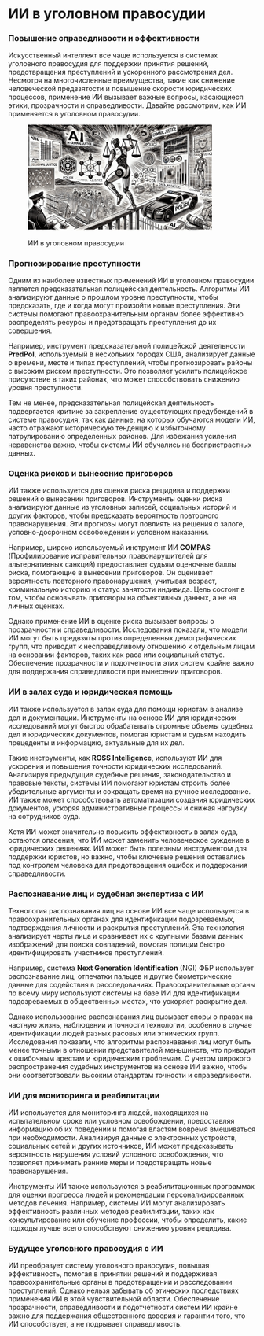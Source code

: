 # ИИ в уголовном правосудии

### Повышение справедливости и эффективности

Искусственный интеллект все чаще используется в системах уголовного правосудия для поддержки принятия решений, предотвращения преступлений и ускоренного рассмотрения дел. Несмотря на многочисленные преимущества, такие как снижение человеческой предвзятости и повышение скорости юридических процессов, применение ИИ вызывает важные вопросы, касающиеся этики, прозрачности и справедливости. Давайте рассмотрим, как ИИ применяется в уголовном правосудии.

<div align="left"><figure><img src="../../../.gitbook/assets/ai-in-criminal-justice-min (1).png" alt="" width="375"><figcaption><p>ИИ в уголовном правосудии</p></figcaption></figure></div>

### Прогнозирование преступности

Одним из наиболее известных применений ИИ в уголовном правосудии является предсказательная полицейская деятельность. Алгоритмы ИИ анализируют данные о прошлом уровне преступности, чтобы предсказать, где и когда могут произойти новые преступления. Эти системы помогают правоохранительным органам более эффективно распределять ресурсы и предотвращать преступления до их совершения.

Например, инструмент предсказательной полицейской деятельности **PredPol**, используемый в нескольких городах США, анализирует данные о времени, месте и типах преступлений, чтобы прогнозировать районы с высоким риском преступности. Это позволяет усилить полицейское присутствие в таких районах, что может способствовать снижению уровня преступности.

Тем не менее, предсказательная полицейская деятельность подвергается критике за закрепление существующих предубеждений в системе правосудия, так как данные, на которых обучаются модели ИИ, часто отражают историческую тенденцию к избыточному патрулированию определенных районов. Для избежания усиления неравенства важно, чтобы системы ИИ обучались на беспристрастных данных.

### Оценка рисков и вынесение приговоров

ИИ также используется для оценки риска рецидива и поддержки решений о вынесении приговоров. Инструменты оценки риска анализируют данные из уголовных записей, социальных историй и других факторов, чтобы предсказать вероятность повторного правонарушения. Эти прогнозы могут повлиять на решения о залоге, условно-досрочном освобождении и условном наказании.

Например, широко используемый инструмент ИИ **COMPAS** (Профилирование исправительных правонарушителей для альтернативных санкций) предоставляет судьям оценочные баллы риска, помогающие в вынесении приговоров. Он оценивает вероятность повторного правонарушения, учитывая возраст, криминальную историю и статус занятости индивида. Цель состоит в том, чтобы основывать приговоры на объективных данных, а не на личных оценках.

Однако применение ИИ в оценке риска вызывает вопросы о прозрачности и справедливости. Исследования показали, что модели ИИ могут быть предвзяты против определенных демографических групп, что приводит к несправедливому отношению к отдельным лицам на основании факторов, таких как раса или социальный статус. Обеспечение прозрачности и подотчетности этих систем крайне важно для поддержания справедливости при вынесении приговоров.

### ИИ в залах суда и юридическая помощь

ИИ также используется в залах суда для помощи юристам в анализе дел и документации. Инструменты на основе ИИ для юридических исследований могут быстро обрабатывать огромные объемы судебных дел и юридических документов, помогая юристам и судьям находить прецеденты и информацию, актуальные для их дел.

Такие инструменты, как **ROSS Intelligence**, используют ИИ для ускорения и повышения точности юридических исследований. Анализируя предыдущие судебные решения, законодательство и правовые тексты, системы ИИ помогают юристам строить более убедительные аргументы и сокращать время на ручное исследование. ИИ также может способствовать автоматизации создания юридических документов, ускоряя административные процессы и снижая нагрузку на сотрудников суда.

Хотя ИИ может значительно повысить эффективность в залах суда, остаются опасения, что ИИ может заменить человеческое суждение в юридических решениях. ИИ может быть полезным инструментом для поддержки юристов, но важно, чтобы ключевые решения оставались под контролем человека для предотвращения ошибок и поддержания справедливости.

### Распознавание лиц и судебная экспертиза с ИИ

Технология распознавания лиц на основе ИИ все чаще используется в правоохранительных органах для идентификации подозреваемых, подтверждения личности и раскрытия преступлений. Эта технология анализирует черты лица и сравнивает их с крупными базами данных изображений для поиска совпадений, помогая полиции быстро идентифицировать участников преступлений.

Например, система **Next Generation Identification** (NGI) ФБР использует распознавание лиц, отпечатки пальцев и другие биометрические данные для содействия в расследованиях. Правоохранительные органы по всему миру используют системы на базе ИИ для идентификации подозреваемых в общественных местах, что ускоряет раскрытие дел.

Однако использование распознавания лиц вызывает споры о правах на частную жизнь, наблюдении и точности технологии, особенно в случае идентификации людей разных расовых или этнических групп. Исследования показали, что алгоритмы распознавания лиц могут быть менее точными в отношении представителей меньшинств, что приводит к ошибочным арестам и юридическим проблемам. С учетом широкого распространения судебных инструментов на основе ИИ важно, чтобы они соответствовали высоким стандартам точности и справедливости.

### ИИ для мониторинга и реабилитации

ИИ используется для мониторинга людей, находящихся на испытательном сроке или условном освобождении, предоставляя информацию об их поведении и помогая властям вовремя вмешиваться при необходимости. Анализируя данные с электронных устройств, социальных сетей и других источников, ИИ может предсказывать вероятность нарушения условий условного освобождения, что позволяет принимать ранние меры и предотвращать новые правонарушения.

Инструменты ИИ также используются в реабилитационных программах для оценки прогресса людей и рекомендации персонализированных методов лечения. Например, системы ИИ могут анализировать эффективность различных методов реабилитации, таких как консультирование или обучение профессии, чтобы определить, какие подходы лучше всего способствуют снижению уровня рецидива.

### Будущее уголовного правосудия с ИИ

ИИ преобразует систему уголовного правосудия, повышая эффективность, помогая в принятии решений и поддерживая правоохранительные органы в предотвращении и расследовании преступлений. Однако нельзя забывать об этических последствиях применения ИИ в этой чувствительной области. Обеспечение прозрачности, справедливости и подотчетности систем ИИ крайне важно для поддержания общественного доверия и гарантии того, что ИИ способствует, а не подрывает справедливость.
